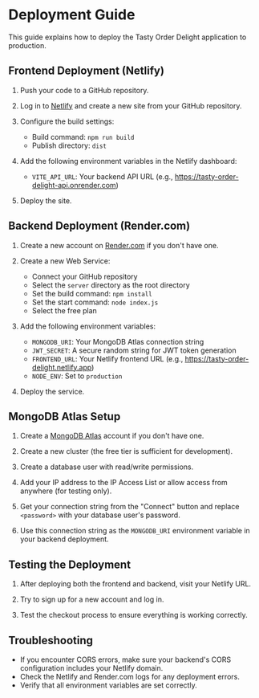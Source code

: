 # Deployment Guide

This guide explains how to deploy the Tasty Order Delight application to production.

## Frontend Deployment (Netlify)

1. Push your code to a GitHub repository.

2. Log in to [Netlify](https://www.netlify.com/) and create a new site from your GitHub repository.

3. Configure the build settings:
   - Build command: `npm run build`
   - Publish directory: `dist`

4. Add the following environment variables in the Netlify dashboard:
   - `VITE_API_URL`: Your backend API URL (e.g., https://tasty-order-delight-api.onrender.com)

5. Deploy the site.

## Backend Deployment (Render.com)

1. Create a new account on [Render.com](https://render.com/) if you don't have one.

2. Create a new Web Service:
   - Connect your GitHub repository
   - Select the `server` directory as the root directory
   - Set the build command: `npm install`
   - Set the start command: `node index.js`
   - Select the free plan

3. Add the following environment variables:
   - `MONGODB_URI`: Your MongoDB Atlas connection string
   - `JWT_SECRET`: A secure random string for JWT token generation
   - `FRONTEND_URL`: Your Netlify frontend URL (e.g., https://tasty-order-delight.netlify.app)
   - `NODE_ENV`: Set to `production`

4. Deploy the service.

## MongoDB Atlas Setup

1. Create a [MongoDB Atlas](https://www.mongodb.com/cloud/atlas) account if you don't have one.

2. Create a new cluster (the free tier is sufficient for development).

3. Create a database user with read/write permissions.

4. Add your IP address to the IP Access List or allow access from anywhere (for testing only).

5. Get your connection string from the "Connect" button and replace `<password>` with your database user's password.

6. Use this connection string as the `MONGODB_URI` environment variable in your backend deployment.

## Testing the Deployment

1. After deploying both the frontend and backend, visit your Netlify URL.

2. Try to sign up for a new account and log in.

3. Test the checkout process to ensure everything is working correctly.

## Troubleshooting

- If you encounter CORS errors, make sure your backend's CORS configuration includes your Netlify domain.
- Check the Netlify and Render.com logs for any deployment errors.
- Verify that all environment variables are set correctly.